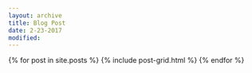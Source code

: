 ```yaml
---
layout: archive
title: Blog Post
date: 2-23-2017
modified:
---
```


<div class="tiles">
{% for post in site.posts %}
	{% include post-grid.html %}
{% endfor %}
</div><!-- /.tiles -->

